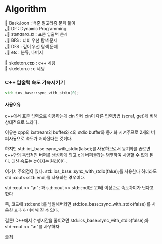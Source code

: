 # Algorithm

📂 BaekJoon  : 백준 알고리즘 문제 풀이\
⌞📁 DP : Dynamic Programming\
⌞📁 standard_io : 표준 입출력 문제\
⌞📁 BFS : 너비 우선 탐색 문제\
⌞📁 DFS : 깊이 우선 탐색 문제\
⌞📁 etc : 분류, 나머지

📝 skeleton.cpp : c++ 세팅\
📝 skeleton.c : c 세팅

### C++ 입출력 속도 가속시키기
```c++
std::ios_base::sync_with_stdio(0);
```
#### 사용이유
c++에서 표준 입력으로 이용하는게 cin 인데 cin이 다른 입력방법 (scnaf, get)에 비해 상대적으로 느리다.

이유는 cpp의 iostream의 buffer와 c의 stdio buffer와 동기화 시켜주므로 2개의 버퍼사용으로 속도가 저하된다는 것이다.

하지만 std::ios_base::sync_with_stdio(false);를 사용하므로서 동기화를 끊으면 c++만의 독립적인 버퍼를 생성하게 되고 c의 버퍼들과는 병행하여 사용할 수 없게 된다. 대신 속도는 높아지는 원리이다.

여기서 주의점이 있다. std::ios_base::sync_with_stdio(false);를 사용한다 하더라도 std::cout<<std::endl;를 사용하는 경우이다.

std::cout << "\n"; 과 std::cout << std::endl은 20배 이상으로 속도차이가 난다고 한다. 

즉, 코드에 std::endl;를 남발해버리면 std::ios_base::sync_with_stdio(false);를 사용한 효과가 미미해 질 수 있다.

결론!  C++에서 수행시간을 줄이려면 std::ios_base::sync_with_stdio(false);와 std::cout << "\n"를 사용하자.

[출처](https://shjz.tistory.com/31)
